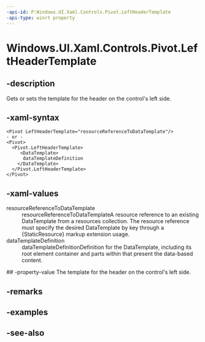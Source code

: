 ```yaml
---
-api-id: P:Windows.UI.Xaml.Controls.Pivot.LeftHeaderTemplate
-api-type: winrt property
---
```


<!-- Property syntax
public Windows.UI.Xaml.DataTemplate LeftHeaderTemplate { get;  set; }
-->

# Windows.UI.Xaml.Controls.Pivot.LeftHeaderTemplate

## -description
Gets or sets the template for the header on the control's left side.



## -xaml-syntax
```xaml
<Pivot LeftHeaderTemplate="resourceReferenceToDataTemplate"/>
- or -
<Pivot>
  <Pivot.LeftHeaderTemplate>
     <DataTemplate>
      dataTemplateDefinition
    </DataTemplate>
  </Pivot.LeftHeaderTemplate>
</Pivot>
```


## -xaml-values
<dl><dt>resourceReferenceToDataTemplate</dt><dd>resourceReferenceToDataTemplateA resource reference to an existing DataTemplate from a resources collection. The resource reference must specify the desired DataTemplate by key through a {StaticResource} markup extension usage.</dd>
<dt>dataTemplateDefinition</dt><dd>dataTemplateDefinitionDefinition for the DataTemplate, including its root element container and parts within that present the data-based content.</dd>
</dl>
## -property-value
The template for the header on the control's left side.

## -remarks

## -examples

## -see-also
